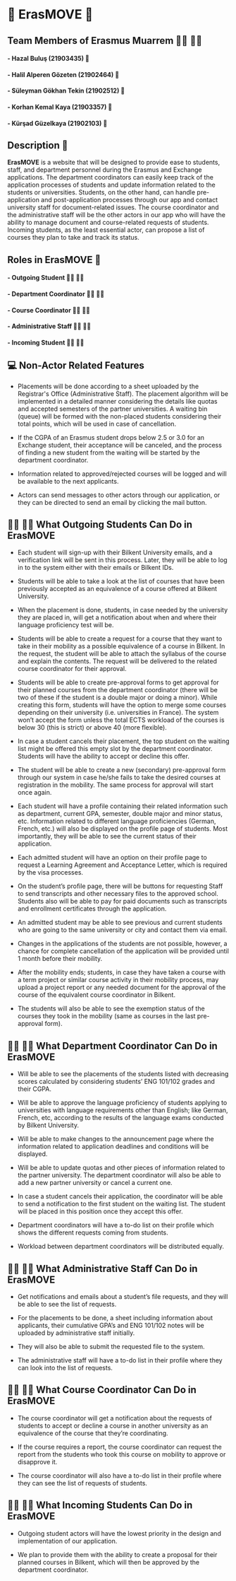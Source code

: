 # :flight_departure: ErasMOVE :flight_arrival:

## Team Members of Erasmus Muarrem :woman_student: :man_student:
#### - Hazal Buluş (21903435) :gem:
#### - Halil Alperen Gözeten (21902464) :crown:
#### - Süleyman Gökhan Tekin (21902512) :crown:
#### - Korhan Kemal Kaya (21903357) :crown:
#### - Kürşad Güzelkaya (21902103) :crown:

## Description :memo:

**ErasMOVE** is a website that will be designed to provide ease to students, staff, and department personnel during the Erasmus and Exchange applications. The department coordinators can easily keep track of the application processes of students and update information related to the students or universities. Students, on the other hand, can handle pre-application and post-application processes through our app and contact university staff for document-related issues. The course coordinator and the administrative staff will be the other actors in our app who will have the ability to manage document and course-related requests of students. Incoming students, as the least essential actor, can propose a list of courses they plan to take and track its status.

## Roles in ErasMOVE :memo:

#### - Outgoing Student :man_student: :woman_student: 
#### - Department Coordinator :man_office_worker: :woman_office_worker: 
#### - Course Coordinator :man_office_worker: :woman_office_worker: 
#### -  Administrative Staff :man_office_worker: :woman_office_worker:
#### - Incoming Student :man_student: :woman_student:  

## :computer: Non-Actor Related Features

-   Placements will be done according to a sheet uploaded by the Registrar's Office (Administrative Staff). The placement algorithm will be implemented in a detailed manner considering the details like quotas and accepted semesters of the partner universities. A waiting bin (queue) will be formed with the non-placed students considering their total points, which will be used in case of cancellation.
    
-   If the CGPA of an Erasmus student drops below 2.5 or 3.0 for an Exchange student, their acceptance will be canceled, and the process of finding a new student from the waiting will be started by the department coordinator.
    
-   Information related to approved/rejected courses will be logged and will be available to the next applicants.
    
-   Actors can send messages to other actors through our application, or they can be directed to send an email by clicking the mail button.

## :man_student: :woman_student: What Outgoing Students Can Do in ErasMOVE

-  Each student will sign-up with their Bilkent University emails, and a verification link will be sent in this process. Later, they will be able to log in to the system either with their emails or Bilkent IDs.
    
-   Students will be able to take a look at the list of courses that have been previously accepted as an equivalence of a course offered at Bilkent University.
    
-   When the placement is done, students, in case needed by the university they are placed in, will get a notification about when and where their language proficiency test will be.
    
-   Students will be able to create a request for a course that they want to take in their mobility as a possible equivalence of a course in Bilkent. In the request, the student will be able to attach the syllabus of the course and explain the contents. The request will be delivered to the related course coordinator for their approval.
    

-   Students will be able to create pre-approval forms to get approval for their planned courses from the department coordinator (there will be two of these if the student is a double major or doing a minor). While creating this form, students will have the option to merge some courses depending on their university (i.e. universities in France). The system won’t accept the form unless the total ECTS workload of the courses is below 30 (this is strict) or above 40 (more flexible).
    
-   In case a student cancels their placement, the top student on the waiting list might be offered this empty slot by the department coordinator. Students will have the ability to accept or decline this offer.
    
-   The student will be able to create a new (secondary) pre-approval form through our system in case he/she fails to take the desired courses at registration in the mobility. The same process for approval will start once again.
    

-   Each student will have a profile containing their related information such as department, current GPA, semester, double major and minor status, etc. Information related to different language proficiencies (German, French, etc.) will also be displayed on the profile page of students. Most importantly, they will be able to see the current status of their application.
    
-   Each admitted student will have an option on their profile page to request a Learning Agreement and Acceptance Letter, which is required by the visa processes.
    
-   On the student’s profile page, there will be buttons for requesting Staff to send transcripts and other necessary files to the approved school. Students also will be able to pay for paid documents such as transcripts and enrollment certificates through the application.
    
-   An admitted student may be able to see previous and current students who are going to the same university or city and contact them via email.
    
-   Changes in the applications of the students are not possible, however, a chance for complete cancellation of the application will be provided until 1 month before their mobility.
    
-   After the mobility ends; students, in case they have taken a course with a term project or similar course activity in their mobility process, may upload a project report or any needed document for the approval of the course of the equivalent course coordinator in Bilkent.
    
-   The students will also be able to see the exemption status of the courses they took in the mobility (same as courses in the last pre-approval form).

## :man_office_worker: :woman_office_worker: What Department Coordinator Can Do in ErasMOVE

-   Will be able to see the placements of the students listed with decreasing scores calculated by considering students’ ENG 101/102 grades and their CGPA.
    
-   Will be able to approve the language proficiency of students applying to universities with language requirements other than English; like German, French, etc, according to the results of the language exams conducted by Bilkent University.
    
-   Will be able to make changes to the announcement page where the information related to application deadlines and conditions will be displayed.
    
-   Will be able to update quotas and other pieces of information related to the partner university. The department coordinator will also be able to add a new partner university or cancel a current one.
    
-   In case a student cancels their application, the coordinator will be able to send a notification to the first student on the waiting list. The student will be placed in this position once they accept this offer.
    
-   Department coordinators will have a to-do list on their profile which shows the different requests coming from students.
    
-   Workload between department coordinators will be distributed equally.

## :man_office_worker: :woman_office_worker: What Administrative Staff Can Do in ErasMOVE

-   Get notifications and emails about a student’s file requests, and they will be able to see the list of requests.
    
-   For the placements to be done, a sheet including information about applicants, their cumulative GPA’s and ENG 101/102 notes will be uploaded by administrative staff initially.
    
-   They will also be able to submit the requested file to the system.
    
-   The administrative staff will have a to-do list in their profile where they can look into the list of requests.

## :man_office_worker: :woman_office_worker: What Course Coordinator Can Do in ErasMOVE

-   The course coordinator will get a notification about the requests of students to accept or decline a course in another university as an equivalence of the course that they’re coordinating.
    
-   If the course requires a report, the course coordinator can request the report from the students who took this course on mobility to approve or disapprove it.
    
-   The course coordinator will also have a to-do list in their profile where they can see the list of requests of students.

## :man_student: :woman_student: What Incoming Students Can Do in ErasMOVE

-   Outgoing student actors will have the lowest priority in the design and implementation of our application.
    
-   We plan to provide them with the ability to create a proposal for their planned courses in Bilkent, which will then be approved by the department coordinator.
